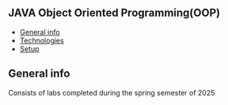 ## JAVA Object Oriented Programming(OOP)
* [General info](#general-info)
* [Technologies](#technologies)
* [Setup](#setup)

## General info
Consists of labs completed during the spring semester of 2025
